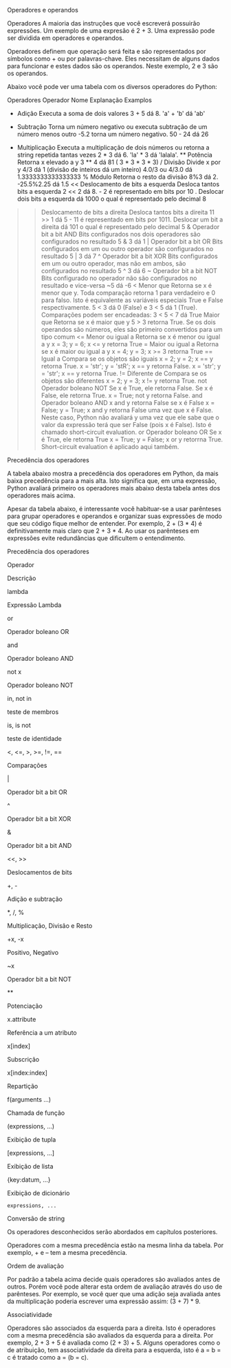 Operadores e operandos


Operadores
A maioria das instruções que você escreverá possuirão expressões. Um exemplo de uma expresão é 2 + 3. Uma expressão pode ser dividida em operadores e operandos.

Operadores definem que operação será feita e são representados por símbolos como + ou por palavras-chave. Eles necessitam de alguns dados para funcionar e estes dados são os operandos. Neste exemplo, 2 e 3 são os operandos.

Abaixo você pode ver uma tabela com os diversos operadores do Python:

Operadores
Operador	 Nome	 Explanação	 Examplos
+	 Adição	 Executa a soma de dois valores	3 + 5 dá 8. 'a' + 'b' dá 'ab'
-	 Subtração	 Torna um número negativo ou executa subtração de um número menos outro	-5.2 torna um número negativo. 50 - 24 dá 26
*	 Multiplicação	 Executa a multiplicação de dois números ou retorna a string repetida tantas vezes	2 * 3 dá 6. 'la' * 3 dá 'lalala'.
**	 Potência	 Retorna x elevado a y	3 ** 4 dá 81 ( 3 * 3 * 3 * 3)
/	 Divisão	 Divide x por y	4/3 dá 1 (divisão de inteiros dá um inteiro) 4.0/3 ou 4/3.0 dá 1.3333333333333333
%	 Módulo	 Retorna o resto da divisão	8%3 dá 2. -25.5%2.25 dá 1.5
<<	 Deslocamento de bits a esquerda	 Desloca tantos bits a esquerda	2 << 2 dá 8. - 2 é representado em bits por 10 . Deslocar dois bits a esquerda dá 1000 o qual é representado pelo decimal 8
>>	 Deslocamento de bits a direita	 Desloca tantos bits a direita	11 >> 1 dá 5 - 11 é representado em bits por 1011. Deslocar um bit a direita dá 101 o qual é representado pelo decimal 5
&	 Operador bit a bit AND	 Bits configurados nos dois operadores são configurados no resultado	5 & 3 dá 1
|	 Operador bit a bit OR	 Bits configurados em um ou outro operador são configurados no resultado	5 | 3 dá 7
^	 Operador bit a bit XOR	 Bits configurados em um ou outro operador, mas não em ambos, são configurados no resultado	5 ^ 3 dá 6
~	 Operador bit a bit NOT	 Bits configurado no operador não são configurados no resultado e vice-versa	~5 dá -6
<	 Menor que	 Retorna se x é menor que y. Toda comparação retorna 1 para verdadeiro e 0 para falso. Isto é equivalente as variáveis especiais True e False respectivamente.	5 < 3 dá 0 (False) e 3 < 5 dá 1 (True). Comparações podem ser encadeadas: 3 < 5 < 7 dá True
>	 Maior que	 Retorna se x é maior que y	5 > 3 retorna True. Se os dois operandos são números, eles são primeiro convertidos para um tipo comum
<=	 Menor ou igual a	 Retorna se x é menor ou igual a y	x = 3; y = 6; x <= y retorna True
>=	 Maior ou igual a	 Retorna se x é maior ou igual a y	 x = 4; y = 3; x >= 3 retorna True
==	 Igual a	 Compara se os objetos são iguais	x = 2; y = 2; x == y retorna True. x = 'str'; y = 'stR'; x == y retorna False. x = 'str'; y = 'str'; x == y retorna True.
!=	 Diferente de	 Compara se os objetos são diferentes	x = 2; y = 3; x != y retorna True.
not	 Operador boleano NOT	 Se x é True, ele retorna False. Se x é False, ele retorna True.	x = True; not y retorna False.
and	 Operador boleano AND	x and y retorna False se x é False	x = False; y = True; x and y retorna False uma vez que x é False. Neste caso, Python não avaliará y uma vez que ele sabe que o valor da expressão terá que ser False (pois x é False). Isto é chamado short-circuit evaluation.
or	 Operador boleano OR	 Se x é True, ele retorna True	x = True; y = False; x or y retorrna True. Short-circuit evaluation é aplicado aqui também.


Precedência dos operadores

A tabela abaixo mostra a precedência dos operadores em Python, da mais baixa precedência para a mais alta. Isto significa que, em uma expressão, Python avaliará primeiro os operadores mais abaixo desta tabela antes dos operadores mais acima.

Apesar da tabela abaixo, é interessante você habituar-se a usar parênteses para grupar operadores e operandos e organizar suas expressões de modo que seu código fique melhor de entender. Por exemplo, 2 + (3 * 4) é definitivamente mais claro que 2 + 3 * 4. Ao usar os parênteses em expressões evite redundâncias que dificultem o entendimento.

Precedência dos operadores

Operador

Descrição

lambda

Expressão Lambda

or

Operador boleano OR

and

Operador boleano AND

not x

Operador boleano NOT

in, not in

teste de membros

is, is not

teste de identidade

<, <=, >, >=, !=, ==

Comparações

|

Operador bit a bit OR

^

Operador bit a bit XOR

&

Operador bit a bit AND

<<, >>

Deslocamentos de bits

+, -

Adição e subtração

*, /, %

Multiplicação, Divisão e Resto

+x, -x

Positivo, Negativo

~x

Operador bit a bit NOT

**

Potenciação

x.attribute

Referência a um atributo

x[index]

Subscrição

x[index:index]

Repartição

f(arguments ...)

Chamada de função

(expressions, ...)

Exibição de tupla

[expressions, ...]

Exibição de lista

{key:datum, ...}

Exibição de dicionário

`expressions, ...`

Conversão de string


Os operadores desconhecidos serão abordados em capítulos posteriores.

Operadores com a mesma precedência estão na mesma linha da tabela. Por exemplo, + e – tem a mesma precedência.

Ordem de avaliação

Por padrão a tabela acima decide quais operadores são avaliados antes de outros. Porém você pode alterar esta ordem de avaliação através do uso de parênteses. Por exemplo, se você quer que uma adição seja avaliada antes da multiplicação poderia escrever uma expressão assim: (3 + 7) * 9.

Associatividade

Operadores são associados da esquerda para a direita. Isto é operadores com a mesma precedência são avaliados da esquerda para a direita. Por exemplo, 2 + 3 + 5 é avaliada como (2 + 3) + 5. Alguns operadores como o de atribuição, tem associatividade da direita para a esquerda, isto é a = b = c é tratado como a = (b = c).